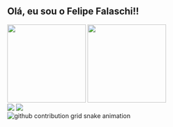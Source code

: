 ## Olá, eu sou o Felipe Falaschi!!

<div>
 <a ref="https://beacons.ai/FelipeFalaschi">
  <img height="180em" src="https://github-readme-stats.vercel.app/api?username=FelipeFalaschi&show_icons=true&theme=dracul&include_all_commits=true&count_private=true"/>
  <img height="180em" src="https://github-readme-stats.vercel.app/api/top-langs/?username=FelipeFalaschi&layout=compact&langs_count=16&theme=dracula"/>
</div>

  <div>
    <a href="https://https://www.linkedin.com/in/felipe-falaschi-784159345/" target="_blank"><img src="https://img.shields.io/badge/-LinkedIn-%230077B5?style=for-the-badge&logo=linkedin&logoColor=white" target="_blank"></a> 
   <a href = "felipefalaschi2@gmail.com"><img src="https://img.shields.io/badge/-Gmail-%23333?style=for-the-badge&logo=gmail&logoColor=white" target="_blank"></a>
  </div>

  <picture>
  <source media="(prefers-color-scheme: dark)" srcset="https://raw.githubusercontent.com/FelipeFalaschi/FelipeFalaschi/output/github-contribution-grid-snake-dark.svg">
  <source media="(prefers-color-scheme: light)" srcset="https://raw.githubusercontent.com/FelipeFalaschi/FelipeFalaschi/output/github-contribution-grid-snake.svg">
  <img alt="github contribution grid snake animation" src="https://raw.githubusercontent.com/FelipeFalaschi/FelipeFalaschi/output/github-contribution-grid-snake.svg">
</picture>

